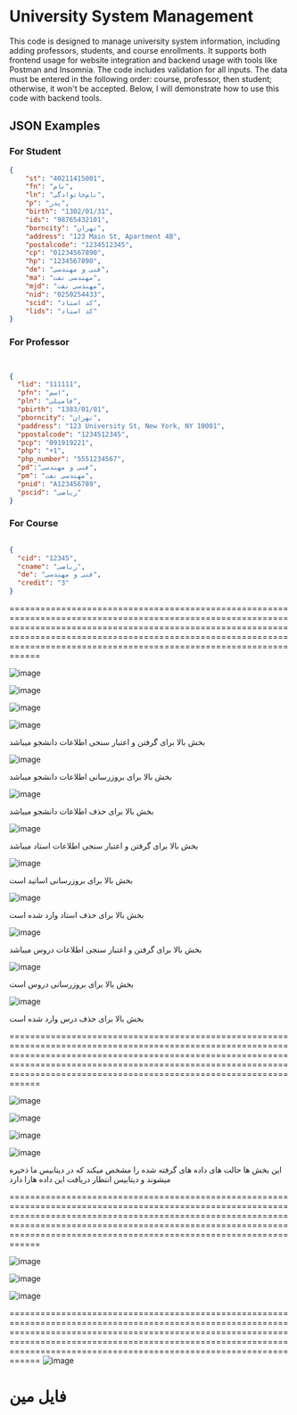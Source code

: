 # University System Management

This code is designed to manage university system information, including adding professors, students, and course enrollments. It supports both frontend usage for website integration and backend usage with tools like Postman and Insomnia. The code includes validation for all inputs. The data must be entered in the following order: course, professor, then student; otherwise, it won't be accepted. Below, I will demonstrate how to use this code with backend tools.

## JSON Examples

### For Student
```json
{
    "st": "40211415001",
    "fn": "نام",
    "ln": "نام‌خانوادگی",
    "p": "پدر",
    "birth": "1302/01/31",
    "ids": "98765432101",
    "borncity": "تهران",
    "address": "123 Main St, Apartment 4B",
    "postalcode": "1234512345",
    "cp": "01234567890",
    "hp": "1234567890",
    "de": "فنی و مهندسی",
    "ma": "مهندسی نفت",
    "mjd": "مهندسی نفت",
    "nid": "0250254433",
    "scid": "کد استاد",
    "lids": "کد استاد"
}

```





### For Professor

```json


{
  "lid": "111111",
  "pfn": "اسم",
  "pln": "فامیلی",
  "pbirth": "1383/01/01",
  "pborncity": "تهران",
  "paddress": "123 University St, New York, NY 10001",
  "ppostalcode": "1234512345",
  "pcp": "091919221",
  "php": "+1",
  "php_number": "5551234567",
  "pd":"فنی و مهندسی",
  "pm": "مهندسی نفت",
  "pnid": "A123456789",
  "pscid": "ریاضی"
}

```







### For Course


```json

{
  "cid": "12345",
  "cname": "ریاضی",
  "de": "فنی و مهندسی",
  "credit": "3"
}

```




====================================================================================================================================================================================================================================================================================

 ![image](https://github.com/erfnrf/lu_uni_project/assets/142250364/e6b3f31a-fc45-43f9-bd62-a41700dd6bf1)
 
![image](https://github.com/erfnrf/lu_uni_project/assets/142250364/bbfc21c2-440e-4a80-8ec7-900b3f9c858b)

![image](https://github.com/erfnrf/lu_uni_project/assets/142250364/3e3b847d-48ff-4986-86eb-4cb302f58f82)

![image](https://github.com/erfnrf/lu_uni_project/assets/142250364/cf9a3a51-d473-45e6-a9a6-0c0105543783)


بخش بالا برای گرفتن و اعتبار سنجی اطلاعات دانشجو میباشد 

![image](https://github.com/erfnrf/UNI_LU_PROJECT/assets/142250364/874779db-d0b9-41ee-a63b-bf7392eb462b)

بخش بالا برای بروزرسانی اطلاعات دانشجو میباشد

![image](https://github.com/erfnrf/UNI_LU_PROJECT/assets/142250364/2d5f78ee-8173-416a-b19f-b575ad18d2eb)

بخش بالا برای حذف اطلاعات دانشجو میباشد


![image](https://github.com/erfnrf/UNI_LU_PROJECT/assets/142250364/086bc7bc-09e7-47e3-8e10-7826654f75d9)




بخش بالا برای گرفتن و اعتبار سنجی اطلاعات استاد میباشد 





![image](https://github.com/erfnrf/UNI_LU_PROJECT/assets/142250364/5e390bb5-2fb9-4973-91ad-8d3393b4050a)


بخش بالا برای بروزرسانی اساتید است

![image](https://github.com/erfnrf/UNI_LU_PROJECT/assets/142250364/9f7d5905-65a0-4cee-8355-1fc3264f3604)


بخش بالا برای حذف استاد وارد شده است




![image](https://github.com/erfnrf/UNI_LU_PROJECT/assets/142250364/99b81fc9-1523-4076-9572-19d464c711fe)


بخش بالا برای گرفتن و اعتبار سنجی اطلاعات دروس میباشد 


![image](https://github.com/erfnrf/UNI_LU_PROJECT/assets/142250364/d60bd27a-e0c4-465e-bbe0-c05a357263d1)



بخش بالا برای بروزرسانی دروس است


![image](https://github.com/erfnrf/UNI_LU_PROJECT/assets/142250364/c3237472-83a3-404f-86e7-bd924fc7a3aa)


بخش بالا برای حذف درس وارد شده است


====================================================================================================================================================================================================================================================================================

![image](https://github.com/erfnrf/UNI_LU_PROJECT/assets/142250364/43d33aca-9811-4e54-b48e-2284e85d43b0)

![image](https://github.com/erfnrf/UNI_LU_PROJECT/assets/142250364/3bb71746-860b-4277-ae90-cb26ee326333)

![image](https://github.com/erfnrf/UNI_LU_PROJECT/assets/142250364/62a63d50-32b7-4a60-848f-e60291f9fb95)

![image](https://github.com/erfnrf/UNI_LU_PROJECT/assets/142250364/dd28ef6e-3170-49e2-baec-0639db55be4a)


این بخش ها حالت های داده های گرفته شده را مشخص میکند که در دیتابیس ما ذخیره میشوند و دیتابیس انتظار دریافت این داده هارا دارد

====================================================================================================================================================================================================================================================================================

![image](https://github.com/erfnrf/UNI_LU_PROJECT/assets/142250364/b4fd1a18-5b14-422a-b231-9803f272dad4)


![image](https://github.com/erfnrf/UNI_LU_PROJECT/assets/142250364/ca2e630c-9b3d-413d-8986-db42e02a5a48)


![image](https://github.com/erfnrf/UNI_LU_PROJECT/assets/142250364/e08fc922-d739-44ac-8114-559c6cd59323)



====================================================================================================================================================================================================================================================================================
![image](https://github.com/erfnrf/UNI_LU_PROJECT/assets/142250364/308a8747-3854-4c01-854e-56d3367a5dce)

فایل مین 
====================================================================================================================================================================================================================================================================================

